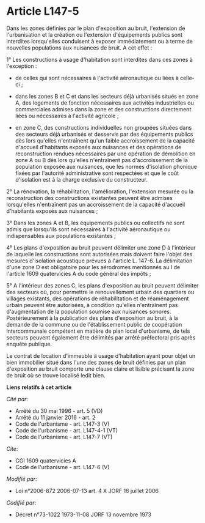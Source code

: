 # Article L147-5

Dans les zones définies par le plan d'exposition au bruit, l'extension de l'urbanisation et la création ou l'extension
d'équipements publics sont interdites lorsqu'elles conduisent à exposer immédiatement ou à terme de nouvelles populations aux
nuisances de bruit. A cet effet :

1° Les constructions à usage d'habitation sont interdites dans ces zones à l'exception :

- de celles qui sont nécessaires à l'activité aéronautique ou liées à celle-ci ;

- dans les zones B et C et dans les secteurs déjà urbanisés situés en zone A, des logements de fonction nécessaires aux
activités industrielles ou commerciales admises dans la zone et des constructions directement liées ou nécessaires à
l'activité agricole ;

- en zone C, des constructions individuelles non groupées situées dans des secteurs déjà urbanisés et desservis par des
équipements publics dès lors qu'elles n'entraînent qu'un faible accroissement de la capacité d'accueil d'habitants exposés
aux nuisances et des opérations de reconstruction rendues nécessaires par une opération de démolition en zone A ou B dès lors
qu'elles n'entraînent pas d'accroissement de la population exposée aux nuisances, que les normes d'isolation phonique fixées
par l'autorité administrative sont respectées et que le coût d'isolation est à la charge exclusive du constructeur.

2° La rénovation, la réhabilitation, l'amélioration, l'extension mesurée ou la reconstruction des constructions existantes
peuvent être admises lorsqu'elles n'entraînent pas un accroissement de la capacité d'accueil d'habitants exposés aux
nuisances ;

3° Dans les zones A et B, les équipements publics ou collectifs ne sont admis que lorsqu'ils sont nécessaires à l'activité
aéronautique ou indispensables aux populations existantes ;

4° Les plans d'exposition au bruit peuvent délimiter une zone D à l'intérieur de laquelle les constructions sont autorisées
mais doivent faire l'objet des mesures d'isolation acoustique prévues à l'article L. 147-6. La délimitation d'une zone D est
obligatoire pour les aérodromes mentionnés au I de l'article 1609 quatervicies A du code général des impôts ;

5° A l'intérieur des zones C, les plans d'exposition au bruit peuvent délimiter des secteurs où, pour permettre le
renouvellement urbain des quartiers ou villages existants, des opérations de réhabilitation et de réaménagement urbain
peuvent être autorisées, à condition qu'elles n'entraînent pas d'augmentation de la population soumise aux nuisances sonores.
Postérieurement à la publication des plans d'exposition au bruit, à la demande de la commune ou de l'établissement public de
coopération intercommunale compétent en matière de plan local d'urbanisme, de tels secteurs peuvent également être délimités
par arrêté préfectoral pris après enquête publique.

Le contrat de location d'immeuble à usage d'habitation ayant pour objet un bien immobilier situé dans l'une des zones de
bruit définies par un plan d'exposition au bruit comporte une clause claire et lisible précisant la zone de bruit où se
trouve localisé ledit bien.

**Liens relatifs à cet article**

_Cité par_:

  - Arrêté du 30 mai 1996 - art. 5 (VD)
  - Arrêté du 11 janvier 2016 - art. 2
  - Code de l'urbanisme - art. L147-3 (V)
  - Code de l'urbanisme - art. L147-4-1 (VT)
  - Code de l'urbanisme - art. L147-7 (VT)

_Cite_:

  - CGI 1609 quatervicies A
  - Code de l'urbanisme - art. L147-6 (V)

_Modifié par_:

  - Loi n°2006-872 2006-07-13 art. 4 X JORF 16 juillet 2006

_Codifié par_:

  - Décret n°73-1022 1973-11-08 JORF 13 novembre 1973
